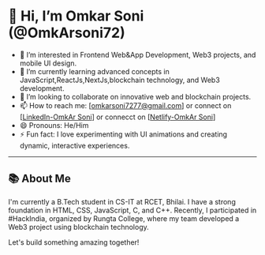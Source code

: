 # 👋 Hi, I’m Omkar Soni (@OmkArsoni72)

- 👀 I’m interested in Frontend Web&App Development, Web3 projects, and mobile UI design.
- 🌱 I’m currently learning advanced concepts in JavaScript,ReactJs,NextJs,blockchain technology, and Web3 development.
- 💞️ I’m looking to collaborate on innovative web and blockchain projects.
- 📫 How to reach me: [omkarsoni7277@gmail.com] or connect on [[LinkedIn-OmkAr Soni](https://www.linkedin.com/in/omkar-soni-067260290?utm_source=share&utm_campaign=share_via&utm_content=profile&utm_medium=android_app)] or connecct on [[Netlify-OmkAr Soni](https://app.netlify.com/teams/omkarsoni72/sites)]
- 😄 Pronouns: He/Him
- ⚡ Fun fact: I love experimenting with UI animations and creating dynamic, interactive experiences.

---

## 📚 About Me

I'm currently a B.Tech student in CS-IT at RCET, Bhilai. I have a strong foundation in HTML, CSS, JavaScript, C, and C++. Recently, I participated in #HackIndia, organized by Rungta College, where my team developed a Web3 project using blockchain technology.

Let's build something amazing together!


<!---
OmkArsoni72/OmkArsoni72 is a ✨ special ✨ repository because its `README.md` (this file) appears on your GitHub profile.
You can click the Preview link to take a look at your changes.
--->
